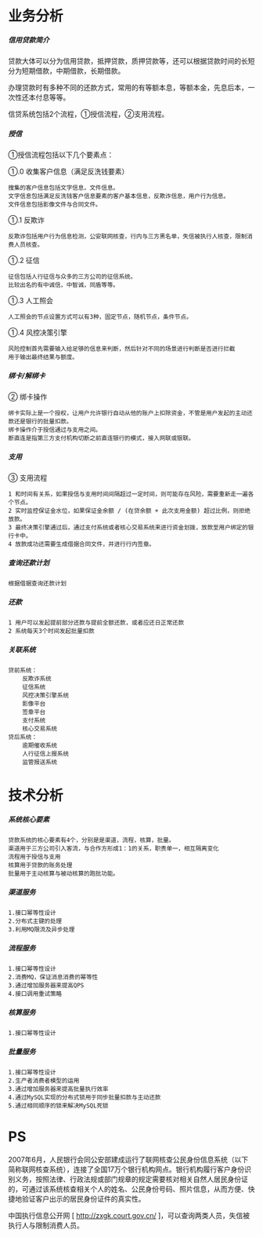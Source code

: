 # 业务分析

##### 信用贷款简介

贷款大体可以分为信用贷款，抵押贷款，质押贷款等，还可以根据贷款时间的长短分为短期借款，中期借款，长期借款。

办理贷款时有多种不同的还款方式，常用的有等额本息，等额本金，先息后本，一次性还本付息等等。

信贷系统包括2个流程，①授信流程，②支用流程。

##### 授信

①授信流程包括以下几个要素点：

①.0 收集客户信息（满足反洗钱要素）
	
	搜集的客户信息包括文字信息，文件信息。
	文字信息包括满足反洗钱客户信息要素的客户基本信息，反欺诈信息，用户行为信息。
	文件信息包括影像文件与合同文件。
	
①.1 反欺诈
	
	反欺诈包括用户行为信息检测，公安联网核查，行内与三方黑名单，失信被执行人核查，限制消费人员核查。
	
①.2 征信
	
	征信包括人行征信与众多的三方公司的征信系统。
	比较出名的有中诚信，中智诚，同盾等等。
	
①.3 人工照会
	
	人工照会的节点设置方式可以有3种，固定节点，随机节点，条件节点。
	
①.4 风控决策引擎
	
	风险控制首先需要输入给足够的信息来判断，然后针对不同的场景进行判断是否进行拦截
	用于输出最终结果与额度。
	
##### 绑卡/解绑卡

② 绑卡操作
	
	绑卡实际上是一个授权，让用户允许银行自动从他的账户上扣除资金，不管是用户发起的主动还款还是银行的批量扣款。
	绑卡操作介于授信通过与支用之间。
	断直连是指第三方支付机构切断之前直连银行的模式，接入网联或银联。

##### 支用

③ 支用流程
	
	1 和时间有关系，如果授信与支用时间间隔超过一定时间，则可能存在风险，需要重新走一遍各个节点。
	2 实时监控保证金水位，如果保证金余额 / (在贷余额 + 此次支用金额) 超过比例，则拒绝放款。
	3 最终决策引擎通过后，通过支付系统或者核心交易系统来进行资金划拨，放款至用户绑定的银行卡中。
	4 放款成功还需要生成借据合同文件，并进行行内签章。
	
##### 查询还款计划

	根据借据查询还款计划

##### 还款
	
	1 用户可以发起提前部分还款与提前全额还款，或者应还日正常还款
	2 系统每天3个时间发起批量扣款
	
##### 关联系统
	
	贷前系统：
		反欺诈系统
		征信系统
		风控决策引擎系统
		影像平台
		签章平台
		支付系统
		核心交易系统
	贷后系统：
		逾期催收系统
		人行征信上报系统
		监管报送系统
		
# 技术分析

##### 系统核心要素
	
	贷款系统的核心要素有4个，分别是是渠道，流程，核算，批量。
	渠道用于三方公司引入客流，与合作方形成1：1的关系，职责单一，相互隔离变化
	流程用于授信与支用
	核算用于贷款的账务处理
	批量用于主动核算与被动核算的跑批功能。

##### 渠道服务
	
	1.接口幂等性设计
	2.分布式主键的处理
	3.利用MQ限流及异步处理
	
##### 流程服务
	
	1.接口幂等性设计
	2.消费MQ，保证消息消费的幂等性
	3.通过增加服务器来提高QPS
	4.接口调用重试策略
	
##### 核算服务
	
	1.接口幂等性设计
	
##### 批量服务
	
	1.接口幂等性设计
	2.生产者消费者模型的运用
	3.通过增加服务器来提高批量执行效率
	4.通过MySQL实现的分布式锁用于同步批量扣款与主动还款
	5.通过相同顺序的锁来解决MySQL死锁














# PS

2007年6月，人民银行会同公安部建成运行了联网核查公民身份信息系统（以下简称联网核查系统），连接了全国17万个银行机构网点。银行机构履行客户身份识别义务，按照法律、行政法规或部门规章的规定需要核对相关自然人居民身份证的，可通过该系统核查相关个人的姓名、公民身份号码、照片信息，从而方便、快捷地验证客户出示的居民身份证件的真实性。

中国执行信息公开网 [ http://zxgk.court.gov.cn/ ]，可以查询两类人员，失信被执行人与限制消费人员。
